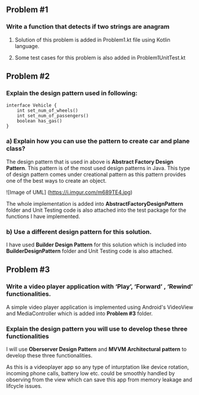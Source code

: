 ## Problem #1

### Write a function that detects if two strings are anagram
1. Solution of this problem is added in Problem1.kt file using Kotlin language.

2. Some test cases for this problem is also added in Problem1UnitTest.kt

## Problem #2

### Explain the design pattern used in following:

```
interface Vehicle {
    int set_num_of_wheels()
    int set_num_of_passengers()
    boolean has_gas()
}
```
### a) Explain how you can use the pattern to create car and plane class?
The design pattern that is used in above is **Abstract Factory Design Pattern**. This pattern is of the most used design patterns in Java. This type of design pattern comes under creational pattern as this pattern provides one of the best ways to create an object.

![Image of UML]
(https://i.imgur.com/m689TE4.jpg)

The whole implementation is added into **AbstractFactoryDesignPattern** folder and Unit Testing code is also attached into the test package for the functions I have implemented.

### b) Use a different design pattern for this solution.
I have used **Builder Design Pattern** for this solution which is included into **BuilderDesignPattern** folder and Unit Testing code is also attached.

## Problem #3

### Write a video player application with ‘Play’, ‘Forward’ , ‘Rewind’ functionalities.
A simple video player application is implemented using Android's VideoView and MediaController which is added into **Problem #3** folder.

### Explain the design pattern you will use to develop these three functionalities
I will use **Oberserver Design Pattern** and **MVVM Architectural pattern** to develop these three functionalities.

As this is a videoplayer app so any type of inturptation like device rotation, incoming phone calls, battery low etc. could be smoothly handled by observing from the view which can save this app from memory leakage and lifcycle issues.
